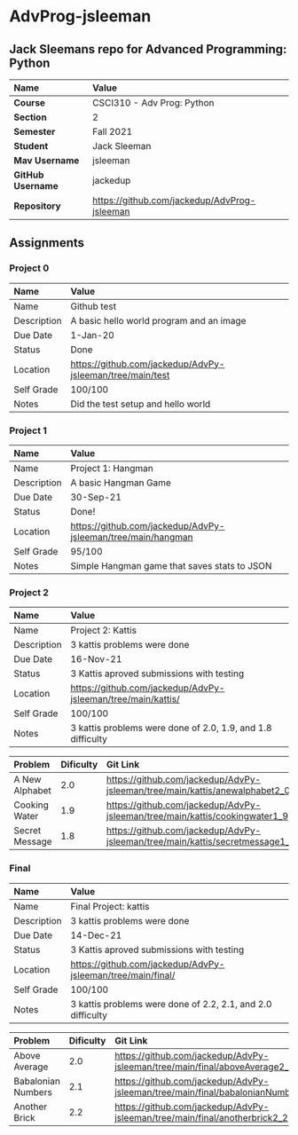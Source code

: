 # AdvProg-jsleeman

## Jack Sleemans repo for Advanced Programming: Python

| Name | Value |
|:---|:---|
| **Course** | CSCI310 - Adv Prog: Python |
| **Section** | 2 |
| **Semester** | Fall 2021 |
| **Student** | Jack Sleeman |
| **Mav Username**            | jsleeman |
| **GitHub Username**         | jackedup |
| **Repository**          | https://github.com/jackedup/AdvProg-jsleeman |

## Assignments

### Project 0

| Name | Value |
| :--- | :--- |
| Name | Github test |
| Description | A basic hello world program and an image|
| Due Date | 1-Jan-20 |
| Status | Done |
| Location | https://github.com/jackedup/AdvPy-jsleeman/tree/main/test |
| Self Grade | 100/100 |
| Notes | Did the test setup and hello world |

### Project 1

| Name | Value |
| :--- | :--- |
| Name | Project 1: Hangman |
| Description | A basic Hangman Game|
| Due Date | 30-Sep-21 |
| Status | Done! |
| Location | https://github.com/jackedup/AdvPy-jsleeman/tree/main/hangman |
| Self Grade | 95/100 |
| Notes | Simple Hangman game that saves stats to JSON |

### Project 2

| Name | Value |
| :--- | :--- |
| Name | Project 2: Kattis |
| Description | 3 kattis problems were done|
| Due Date | 16-Nov-21|
| Status | 3 Kattis aproved submissions with testing |
| Location | https://github.com/jackedup/AdvPy-jsleeman/tree/main/kattis/ |
| Self Grade | 100/100 |
| Notes | 3 kattis problems were done of 2.0, 1.9, and 1.8 difficulty |

| Problem| Dificulty | Git Link |
|:---|:---|:---|
| A New Alphabet | 2.0 | https://github.com/jackedup/AdvPy-jsleeman/tree/main/kattis/anewalphabet2_0 |
| Cooking Water | 1.9 | https://github.com/jackedup/AdvPy-jsleeman/tree/main/kattis/cookingwater1_9 |
| Secret Message | 1.8 | https://github.com/jackedup/AdvPy-jsleeman/tree/main/kattis/secretmessage1_8 |


### Final

| Name | Value |
| :--- | :--- |
| Name | Final Project: kattis|
| Description | 3 kattis problems were done|
| Due Date | 14-Dec-21|
| Status | 3 Kattis aproved submissions with testing |
| Location | https://github.com/jackedup/AdvPy-jsleeman/tree/main/final/ |
| Self Grade | 100/100 |
| Notes | 3 kattis problems were done of 2.2, 2.1, and 2.0 difficulty |

| Problem| Dificulty | Git Link |
|:---|:---|:---|
| Above Average | 2.0 | https://github.com/jackedup/AdvPy-jsleeman/tree/main/final/aboveAverage2_0 |
| Babalonian Numbers | 2.1 | https://github.com/jackedup/AdvPy-jsleeman/tree/main/final/babalonianNumbers2_1 |
| Another Brick | 2.2 | https://github.com/jackedup/AdvPy-jsleeman/tree/main/final/anotherbrick2_2 |